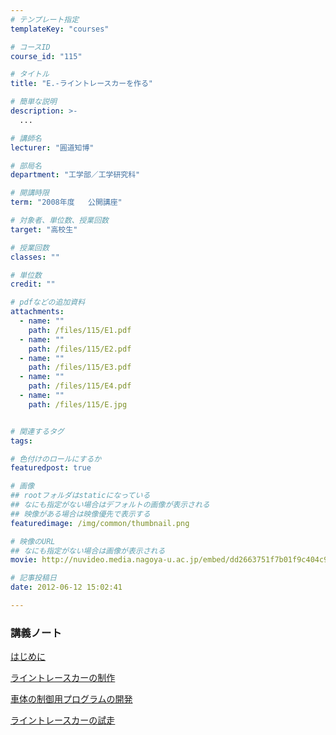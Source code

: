 ```yaml
---
# テンプレート指定
templateKey: "courses"

# コースID
course_id: "115"

# タイトル
title: "E.-ライントレースカーを作る"

# 簡単な説明
description: >-
  ...

# 講師名
lecturer: "圓道知博"

# 部局名
department: "工学部／工学研究科"

# 開講時限
term: "2008年度	公開講座"

# 対象者、単位数、授業回数
target: "高校生"

# 授業回数
classes: ""

# 単位数
credit: ""

# pdfなどの追加資料
attachments: 
  - name: "" 
    path: /files/115/E1.pdf
  - name: "" 
    path: /files/115/E2.pdf
  - name: "" 
    path: /files/115/E3.pdf
  - name: "" 
    path: /files/115/E4.pdf
  - name: "" 
    path: /files/115/E.jpg


# 関連するタグ
tags:

# 色付けのロールにするか
featuredpost: true

# 画像
## rootフォルダはstaticになっている
## なにも指定がない場合はデフォルトの画像が表示される
## 映像がある場合は映像優先で表示する
featuredimage: /img/common/thumbnail.png

# 映像のURL
## なにも指定がない場合は画像が表示される
movie: http://nuvideo.media.nagoya-u.ac.jp/embed/dd2663751f7b01f9c404c9fd4f5ebdeac3f0f60e

# 記事投稿日
date: 2012-06-12 15:02:41

---
```

### 講義ノート


[はじめに](/files/115/E1.pdf) 


[ライントレースカーの制作](/files/115/E2.pdf) 


[車体の制御用プログラムの開発](/files/115/E3.pdf) 


[ライントレースカーの試走](/files/115/E4.pdf) 


